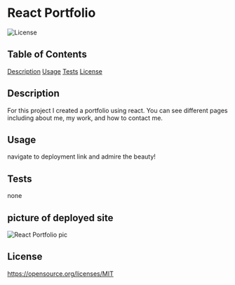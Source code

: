 # React Portfolio

![License](https://img.shields.io/badge/License-MIT-blue.svg)

## Table of Contents

[Description](#description)
[Usage](#Usage)
[Tests](#Tests)
[License](#License)

## Description

For this project I created a portfolio using react. You can see different pages including about me, my work, and how to contact me.


## Usage

navigate to deployment link and admire the beauty!

## Tests

none

## picture of deployed site

![React Portfolio pic](https://user-images.githubusercontent.com/112935249/223590213-2cee9fb1-9fa2-446c-bc39-604f9badf4cb.PNG)


## License

https://opensource.org/licenses/MIT

